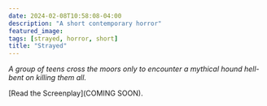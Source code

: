 ```yaml
---
date: 2024-02-08T10:58:08-04:00
description: "A short contemporary horror"
featured_image: 
tags: [strayed, horror, short]
title: "Strayed"
---
```

*A group of teens cross the moors only to encounter a mythical hound hell-bent on killing them all.*  

[Read the Screenplay](COMING SOON).

